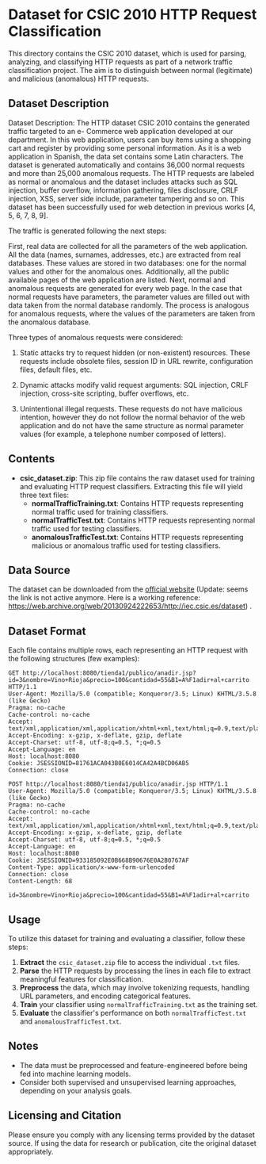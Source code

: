 
# Dataset for CSIC 2010 HTTP Request Classification

This directory contains the CSIC 2010 dataset, which is used for parsing, analyzing, and classifying HTTP requests as part of a network traffic classification project. The aim is to distinguish between normal (legitimate) and malicious (anomalous) HTTP requests.

## Dataset Description

Dataset Description: The HTTP dataset CSIC 2010 contains the generated traffic targeted to an e- Commerce web application developed at our department. In this web application, users can buy items using a shopping cart and register by providing some personal information. As it is a web application in Spanish, the data set contains some Latin characters.
The dataset is generated automatically and contains 36,000 normal requests and more than 25,000 anomalous requests. The HTTP requests are labeled as normal or anomalous and the dataset includes attacks such as SQL injection, buffer overflow, information gathering, files disclosure, CRLF injection, XSS, server side include, parameter tampering and so on. This dataset has been successfully used for web detection in previous works [4, 5, 6, 7, 8, 9].

The traffic is generated following the next steps:

First, real data are collected for all the parameters of the web application. All the data (names, surnames, addresses, etc.) are extracted from real databases. These values are stored in two databases: one for the normal values and other for the anomalous ones. Additionally, all the public available pages of the web application are listed.
Next, normal and anomalous requests are generated for every web page. In the case that normal requests have parameters, the parameter values are filled out with data taken from the normal database randomly. The process is analogous for anomalous requests, where the values of the parameters are taken from the anomalous database.

Three types of anomalous requests were considered:

1) Static attacks try to request hidden (or non-existent) resources. These requests include obsolete files, session ID in URL rewrite, configuration files, default files, etc.

2) Dynamic attacks modify valid request arguments: SQL injection, CRLF injection, cross-site scripting, buffer overflows, etc.

3) Unintentional illegal requests. These requests do not have malicious intention, however they do not follow the normal behavior of the web application and do not have the same structure as normal parameter values (for example, a telephone number composed of letters).
   

## Contents

- **csic_dataset.zip**: This zip file contains the raw dataset used for training and evaluating HTTP request classifiers. Extracting this file will yield three text files:
  - **normalTrafficTraining.txt**: Contains HTTP requests representing normal traffic used for training classifiers.
  - **normalTrafficTest.txt**: Contains HTTP requests representing normal traffic used for testing classifiers.
  - **anomalousTrafficTest.txt**: Contains HTTP requests representing malicious or anomalous traffic used for testing classifiers.

## Data Source

The dataset can be downloaded from the [official website](http://www.isi.csic.es/dataset/) (Update: seems the link is not active anymore. Here is a working reference: https://web.archive.org/web/20130924222653/http://iec.csic.es/dataset) .

## Dataset Format

Each file contains multiple rows, each representing an HTTP request with the following structures (few examples):

```
GET http://localhost:8080/tienda1/publico/anadir.jsp?id=3&nombre=Vino+Rioja&precio=100&cantidad=55&B1=A%F1adir+al+carrito HTTP/1.1
User-Agent: Mozilla/5.0 (compatible; Konqueror/3.5; Linux) KHTML/3.5.8 (like Gecko)
Pragma: no-cache
Cache-control: no-cache
Accept: text/xml,application/xml,application/xhtml+xml,text/html;q=0.9,text/plain;q=0.8,image/png,*/*;q=0.5
Accept-Encoding: x-gzip, x-deflate, gzip, deflate
Accept-Charset: utf-8, utf-8;q=0.5, *;q=0.5
Accept-Language: en
Host: localhost:8080
Cookie: JSESSIONID=81761ACA043B0E6014CA42A4BCD06AB5
Connection: close

POST http://localhost:8080/tienda1/publico/anadir.jsp HTTP/1.1
User-Agent: Mozilla/5.0 (compatible; Konqueror/3.5; Linux) KHTML/3.5.8 (like Gecko)
Pragma: no-cache
Cache-control: no-cache
Accept: text/xml,application/xml,application/xhtml+xml,text/html;q=0.9,text/plain;q=0.8,image/png,*/*;q=0.5
Accept-Encoding: x-gzip, x-deflate, gzip, deflate
Accept-Charset: utf-8, utf-8;q=0.5, *;q=0.5
Accept-Language: en
Host: localhost:8080
Cookie: JSESSIONID=933185092E0B668B90676E0A2B0767AF
Content-Type: application/x-www-form-urlencoded
Connection: close
Content-Length: 68

id=3&nombre=Vino+Rioja&precio=100&cantidad=55&B1=A%F1adir+al+carrito
```

## Usage

To utilize this dataset for training and evaluating a classifier, follow these steps:

1. **Extract** the `csic_dataset.zip` file to access the individual `.txt` files.
2. **Parse** the HTTP requests by processing the lines in each file to extract meaningful features for classification.
3. **Preprocess** the data, which may involve tokenizing requests, handling URL parameters, and encoding categorical features.
4. **Train** your classifier using `normalTrafficTraining.txt` as the training set.
5. **Evaluate** the classifier's performance on both `normalTrafficTest.txt` and `anomalousTrafficTest.txt`.

## Notes

- The data must be preprocessed and feature-engineered before being fed into machine learning models.
- Consider both supervised and unsupervised learning approaches, depending on your analysis goals.

## Licensing and Citation

Please ensure you comply with any licensing terms provided by the dataset source. If using the data for research or publication, cite the original dataset appropriately.
